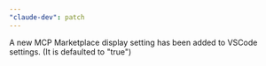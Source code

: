 ```yaml
---
"claude-dev": patch
---
```


A new MCP Marketplace display setting has been added to VSCode settings. (It is defaulted to "true")
